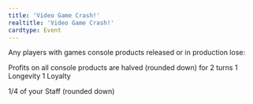 ```yaml
---
title: 'Video Game Crash!'
realtitle: 'Video Game Crash!'
cardtype: Event
---
```


Any players with games console products released or in production lose:

Profits on all console products are halved (rounded down) for 2 turns 1 Longevity 1 Loyalty

1/4 of your Staff (rounded down)
